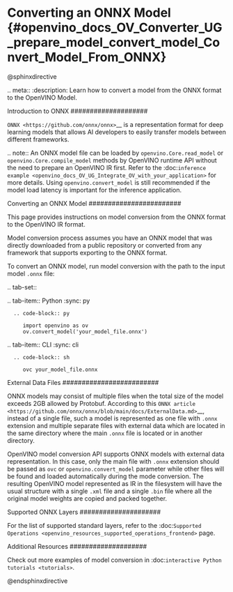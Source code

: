 # Converting an ONNX Model {#openvino_docs_OV_Converter_UG_prepare_model_convert_model_Convert_Model_From_ONNX}

@sphinxdirective

.. meta::
   :description: Learn how to convert a model from the
                 ONNX format to the OpenVINO Model.

Introduction to ONNX
####################

`ONNX <https://github.com/onnx/onnx>`__ is a representation format for deep learning models that allows AI developers to easily transfer models between different frameworks.

.. note:: An ONNX model file can be loaded by ``openvino.Core.read_model`` or ``openvino.Core.compile_model`` methods by OpenVINO runtime API without the need to prepare an OpenVINO IR first. Refer to the :doc:`inference example <openvino_docs_OV_UG_Integrate_OV_with_your_application>` for more details. Using ``openvino.convert_model`` is still recommended if the model load latency is important for the inference application.

Converting an ONNX Model
########################

This page provides instructions on model conversion from the ONNX format to the OpenVINO IR format.

Model conversion process assumes you have an ONNX model that was directly downloaded from a public repository or converted from any framework that supports exporting to the ONNX format.

To convert an ONNX model, run model conversion with the path to the input model ``.onnx`` file:

.. tab-set::

   .. tab-item:: Python
      :sync: py

      .. code-block:: py

         import openvino as ov
         ov.convert_model('your_model_file.onnx')

   .. tab-item:: CLI
      :sync: cli

      .. code-block:: sh

         ovc your_model_file.onnx

External Data Files
#########################

ONNX models may consist of multiple files when the total size of the model exceeds 2GB allowed by Protobuf. According to this `ONNX article <https://github.com/onnx/onnx/blob/main/docs/ExternalData.md>`__, instead of a single file, such a model is represented as one file with ``.onnx`` extension and multiple separate files with external data which are located in the same directory where the main ``.onnx`` file is located or in another directory.

OpenVINO model conversion API supports ONNX models with external data representation. In this case, only the main file with ``.onnx`` extension should be passed as ``ovc`` or ``openvino.convert_model`` parameter while other files will be found and loaded automatically during the mode conversion. The resulting OpenVINO model represented as IR in the filesystem will have the usual structure with a single ``.xml`` file and a single ``.bin`` file where all the original model weights are copied and packed together.

Supported ONNX Layers
#####################

For the list of supported standard layers, refer to the :doc:`Supported Operations <openvino_resources_supported_operations_frontend>` page.

Additional Resources
####################

Check out more examples of model conversion in :doc:`interactive Python tutorials <tutorials>`.

@endsphinxdirective
